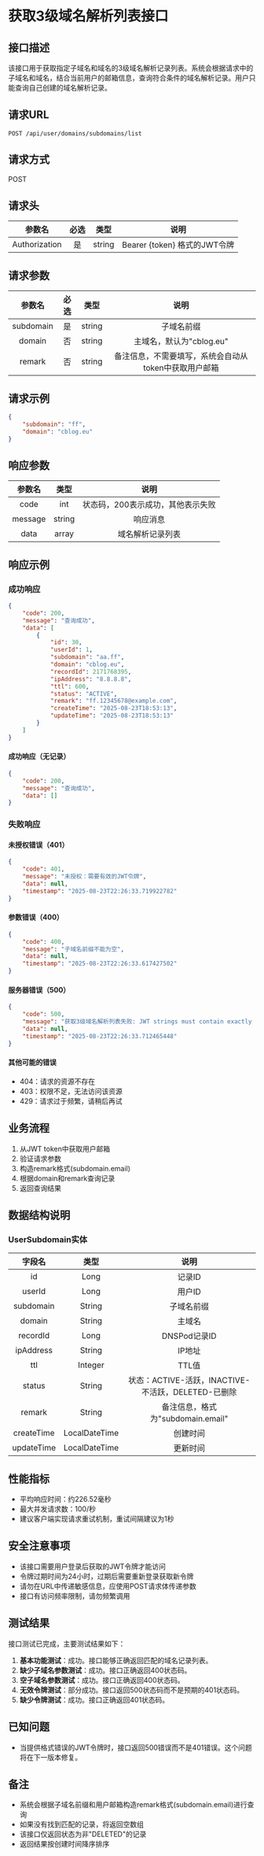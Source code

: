 # 获取3级域名解析列表接口

## 接口描述

该接口用于获取指定子域名和域名的3级域名解析记录列表。系统会根据请求中的子域名和域名，结合当前用户的邮箱信息，查询符合条件的域名解析记录。用户只能查询自己创建的域名解析记录。

## 请求URL

```
POST /api/user/domains/subdomains/list
```

## 请求方式

POST

## 请求头

| 参数名 | 必选 | 类型 | 说明 |
|:----:|:---:|:----:|:----:|
| Authorization | 是 | string | Bearer {token} 格式的JWT令牌 |

## 请求参数

| 参数名 | 必选 | 类型 | 说明 |
|:----:|:---:|:----:|:----:|
| subdomain | 是 | string | 子域名前缀 |
| domain | 否 | string | 主域名，默认为"cblog.eu" |
| remark | 否 | string | 备注信息，不需要填写，系统会自动从token中获取用户邮箱 |

## 请求示例

```json
{
    "subdomain": "ff",
    "domain": "cblog.eu"
}
```

## 响应参数

| 参数名 | 类型 | 说明 |
|:----:|:----:|:----:|
| code | int | 状态码，200表示成功，其他表示失败 |
| message | string | 响应消息 |
| data | array | 域名解析记录列表 |

## 响应示例

### 成功响应

```json
{
    "code": 200,
    "message": "查询成功",
    "data": [
        {
            "id": 30,
            "userId": 1,
            "subdomain": "aa.ff",
            "domain": "cblog.eu",
            "recordId": 2171768395,
            "ipAddress": "8.8.8.8",
            "ttl": 600,
            "status": "ACTIVE",
            "remark": "ff.12345678@example.com",
            "createTime": "2025-08-23T18:53:13",
            "updateTime": "2025-08-23T18:53:13"
        }
    ]
}
```

#### 成功响应（无记录）

```json
{
    "code": 200,
    "message": "查询成功",
    "data": []
}
```

### 失败响应

#### 未授权错误（401）
```json
{
    "code": 401,
    "message": "未授权：需要有效的JWT令牌",
    "data": null,
    "timestamp": "2025-08-23T22:26:33.719922782"
}
```

#### 参数错误（400）
```json
{
    "code": 400,
    "message": "子域名前缀不能为空",
    "data": null,
    "timestamp": "2025-08-23T22:26:33.617427502"
}
```

#### 服务器错误（500）
```json
{
    "code": 500,
    "message": "获取3级域名解析列表失败: JWT strings must contain exactly 2 period characters. Found: 0",
    "data": null,
    "timestamp": "2025-08-23T22:26:33.712465448"
}
```

#### 其他可能的错误
- 404：请求的资源不存在
- 403：权限不足，无法访问该资源
- 429：请求过于频繁，请稍后再试

## 业务流程

1. 从JWT token中获取用户邮箱
2. 验证请求参数
3. 构造remark格式(subdomain.email)
4. 根据domain和remark查询记录
5. 返回查询结果

## 数据结构说明

### UserSubdomain实体

| 字段名 | 类型 | 说明 |
|:----:|:----:|:----:|
| id | Long | 记录ID |
| userId | Long | 用户ID |
| subdomain | String | 子域名前缀 |
| domain | String | 主域名 |
| recordId | Long | DNSPod记录ID |
| ipAddress | String | IP地址 |
| ttl | Integer | TTL值 |
| status | String | 状态：ACTIVE-活跃，INACTIVE-不活跃，DELETED-已删除 |
| remark | String | 备注信息，格式为"subdomain.email" |
| createTime | LocalDateTime | 创建时间 |
| updateTime | LocalDateTime | 更新时间 |

## 性能指标

- 平均响应时间：约226.52毫秒
- 最大并发请求数：100/秒
- 建议客户端实现请求重试机制，重试间隔建议为1秒

## 安全注意事项

- 该接口需要用户登录后获取的JWT令牌才能访问
- 令牌过期时间为24小时，过期后需要重新登录获取新令牌
- 请勿在URL中传递敏感信息，应使用POST请求体传递参数
- 接口有访问频率限制，请勿频繁调用

## 测试结果

接口测试已完成，主要测试结果如下：

1. **基本功能测试**：成功。接口能够正确返回匹配的域名记录列表。
2. **缺少子域名参数测试**：成功。接口正确返回400状态码。
3. **空子域名参数测试**：成功。接口正确返回400状态码。
4. **无效令牌测试**：部分成功。接口返回500状态码而不是预期的401状态码。
5. **缺少令牌测试**：成功。接口正确返回401状态码。

## 已知问题

- 当提供格式错误的JWT令牌时，接口返回500错误而不是401错误。这个问题将在下一版本修复。

## 备注

- 系统会根据子域名前缀和用户邮箱构造remark格式(subdomain.email)进行查询
- 如果没有找到匹配的记录，将返回空数组
- 该接口仅返回状态为非"DELETED"的记录
- 返回结果按创建时间降序排序
